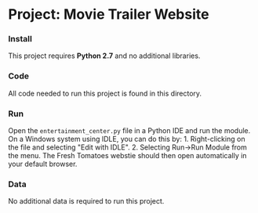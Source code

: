 # Project: Movie Trailer Website

### Install

This project requires **Python 2.7** and no additional libraries.

### Code

All code needed to run this project is found in this directory.

### Run

Open the `entertainment_center.py` file in a Python IDE and run the module.
On a Windows system using IDLE, you can do this by:
    1. Right-clicking on the file and selecting "Edit with IDLE".
    2. Selecting Run->Run Module from the menu.
The Fresh Tomatoes webstie should then open automatically in your default browser.

### Data
No additional data is required to run this project.
